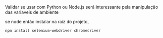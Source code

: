 Validar se usar com Python ou Node.js será interessante pela manipulação das variaveis de ambiente

se node então instalar na raiz do projeto,

```bash
npm install selenium-webdriver chromedriver
```
